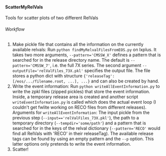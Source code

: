
#### ScatterMyRelVals 
  Tools for scatter plots of two different RelVals  
  
###### Workflow
1. Make pickle file that contains all the information on the currently available relvals: Run `python findMyRelvalFilesFromEOS.py` on lxplus. It takes two more arguments, `--pattern='CMSSW_X'` defines a pattern that is searched for in the release directory name. The default is `--pattern='CMSSW_7'`, i.e. the full 7X series. The second argument `--outputFile='relValFiles_73X.pkl'` specifies the output file. The file stores a python dict with structure `{'releaseTag':[/eos/.../filename.root, ...], ...}` and can also be created by hand.
2. Write the event information: Run `python writeAllEventInformation.py` to write the zpkl files (zipped pickles) that store the event information. Inside, a temporary release area is created and another script `writeEventInformation.py` is called which does the actual event loop (I couldn't get fwlite working on RECO files from different releases). Arguments for `writeAllEventInformation`: The input pickle from the previous step (`--input=='relValFiles_73X.pkl'`), the path to a temporary directory (`--tempdir='some/path'`) and a pattern that is searched for in the keys of the relval dictionary (`--pattern='RECO'` would find all RelVals with 'RECO' in their releaseTag). The available release tags can be found by using an empty pattern and the `--p` option. This latter options only pretends to write the event information.
3. Scatter!
